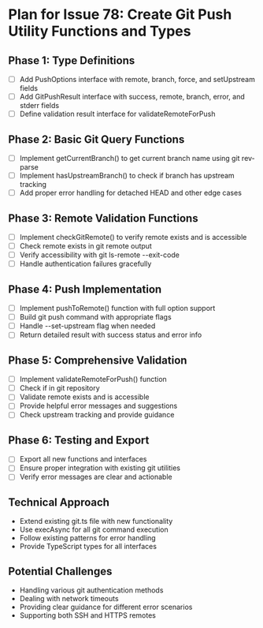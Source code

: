 # Plan for Issue 78: Create Git Push Utility Functions and Types

## Phase 1: Type Definitions
- [ ] Add PushOptions interface with remote, branch, force, and setUpstream fields
- [ ] Add GitPushResult interface with success, remote, branch, error, and stderr fields
- [ ] Define validation result interface for validateRemoteForPush

## Phase 2: Basic Git Query Functions
- [ ] Implement getCurrentBranch() to get current branch name using git rev-parse
- [ ] Implement hasUpstreamBranch() to check if branch has upstream tracking
- [ ] Add proper error handling for detached HEAD and other edge cases

## Phase 3: Remote Validation Functions
- [ ] Implement checkGitRemote() to verify remote exists and is accessible
- [ ] Check remote exists in git remote output
- [ ] Verify accessibility with git ls-remote --exit-code
- [ ] Handle authentication failures gracefully

## Phase 4: Push Implementation
- [ ] Implement pushToRemote() function with full option support
- [ ] Build git push command with appropriate flags
- [ ] Handle --set-upstream flag when needed
- [ ] Return detailed result with success status and error info

## Phase 5: Comprehensive Validation
- [ ] Implement validateRemoteForPush() function
- [ ] Check if in git repository
- [ ] Validate remote exists and is accessible
- [ ] Provide helpful error messages and suggestions
- [ ] Check upstream tracking and provide guidance

## Phase 6: Testing and Export
- [ ] Export all new functions and interfaces
- [ ] Ensure proper integration with existing git utilities
- [ ] Verify error messages are clear and actionable

## Technical Approach
- Extend existing git.ts file with new functionality
- Use execAsync for all git command execution
- Follow existing patterns for error handling
- Provide TypeScript types for all interfaces

## Potential Challenges
- Handling various git authentication methods
- Dealing with network timeouts
- Providing clear guidance for different error scenarios
- Supporting both SSH and HTTPS remotes